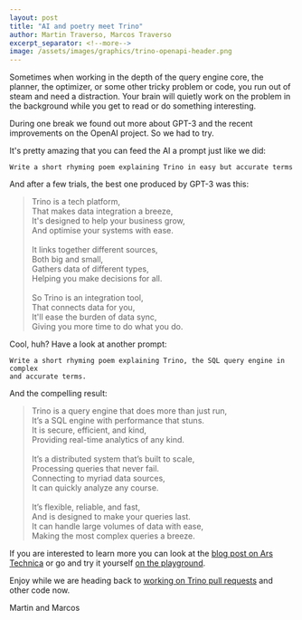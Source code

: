 ```yaml
---
layout: post
title: "AI and poetry meet Trino"
author: Martin Traverso, Marcos Traverso
excerpt_separator: <!--more-->
image: /assets/images/graphics/trino-openapi-header.png
---
```


Sometimes when working in the depth of the query engine core, the planner, the
optimizer, or some other tricky problem or code, you run out of steam and need a
distraction. Your brain will quietly work on the problem in the background while
you get to read or do something interesting.

During one break we found out more about GPT-3 and the recent improvements on
the OpenAI project. So we had to try.

<!--more-->

It's pretty amazing that you can feed the AI a prompt just like we did:

```
Write a short rhyming poem explaining Trino in easy but accurate terms
```

And after a few trials, the best one produced by GPT-3 was this:


> Trino is a tech platform,<br>
> That makes data integration a breeze,<br>
> It's designed to help your business grow,<br>
> And optimise your systems with ease.<br>
> <br>
> It links together different sources,<br>
> Both big and small,<br>
> Gathers data of different types,<br>
> Helping you make decisions for all.<br>
> <br>
> So Trino is an integration tool,<br>
> That connects data for you,<br>
> It'll ease the burden of data sync,<br>
> Giving you more time to do what you do.<br>

Cool, huh? Have a look at another prompt:

```
Write a short rhyming poem explaining Trino, the SQL query engine in complex
and accurate terms.
```

And the compelling result:

> Trino is a query engine that does more than just run,<br>
> It’s a SQL engine with performance that stuns.<br>
> It is secure, efficient, and kind,<br>
> Providing real-time analytics of any kind.<br>
> <br>
> It’s a distributed system that’s built to scale,<br>
> Processing queries that never fail.<br>
> Connecting to myriad data sources,<br>
> It can quickly analyze any course.<br>
> <br>
> It’s flexible, reliable, and fast,<br>
> And is designed to make your queries last.<br>
> It can handle large volumes of data with ease,<br>
> Making the most complex queries a breeze.<br>

If you are interested to learn more you can look at the
[blog post on Ars Technica](https://arstechnica.com/information-technology/2022/11/openai-conquers-rhyming-poetry-with-new-gpt-3-update/)
or go and try it yourself [on the playground](https://beta.openai.com/playground/).

Enjoy while we are heading back to [working on Trino pull
requests](https://github.com/trinodb/trino/pulls) and other code now.

Martin and Marcos